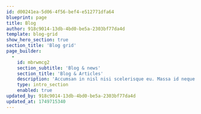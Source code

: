 ```yaml
---
id: d00241ea-5d06-4f56-bef4-e512771dfa64
blueprint: page
title: Blog
author: 918c9014-13db-4bd0-be5a-2303bf77da4d
template: blog-grid
show_hero_section: true
section_title: 'Blog grid'
page_builder:
  -
    id: mbrwmcg2
    section_subtitle: 'Blog & news'
    section_title: 'Blog & Articles'
    description: 'Accumsan in nisl nisi scelerisque eu. Massa id neque aliquam vestibulum morbi blandit cursus. Molestie ac feugiat sed lectus vestibulum mattis ullamcorper velit. Lacus suspendisse faucibus interdum posuere lorem ipsum dolor.'
    type: intro_section
    enabled: true
updated_by: 918c9014-13db-4bd0-be5a-2303bf77da4d
updated_at: 1749715340
---
```

